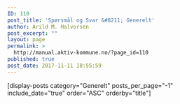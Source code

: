 ```yaml
---
ID: 110
post_title: 'Spørsmål og Svar &#8211; Generelt'
author: Arild M. Halvorsen
post_excerpt: ""
layout: page
permalink: >
  http://manual.aktiv-kommune.no/?page_id=110
published: true
post_date: 2017-11-11 18:55:59
---
```

[display-posts category="Generelt" posts_per_page="-1" include_date="true" order="ASC" orderby="title"]